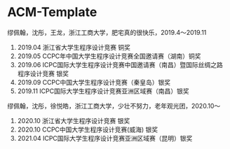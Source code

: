 # ACM-Template
缪佩翰，沈彤，王龙，浙江工商大学，肥宅真的很快乐，2019.4～2019.11
1. 2019.04 浙江省大学生程序设计竞赛 铜奖
2. 2019.05 CCPC年中国大学生程序设计竞赛全国邀请赛（湖南）铜奖
3. 2019.06 ICPC国际大学生程序设计竞赛中国邀请赛（南昌）暨国际丝绸之路程序设计竞赛 银奖
4. 2019.09 CCPC中国大学生程序设计竞赛（秦皇岛）银奖
5. 2019.11 ICPC国际大学生程序设计竞赛亚洲区域赛（南昌）银奖

缪佩翰，沈彤，徐悦皓，浙江工商大学，少壮不努力，老年观光团，2020.10～
1. 2020.10 浙江省大学生程序设计竞赛 银奖
2. 2020.10 CCPC中国大学生程序设计竞赛(威海) 银奖
3. 2021.04 ICPC国际大学生程序设计竞赛亚洲区域赛（昆明）银奖
